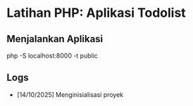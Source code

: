 # Latihan PHP: Aplikasi Todolist

## Menjalankan Aplikasi
php -S localhost:8000 -t public

## Logs
- [14/10/2025] Menginisialisasi proyek